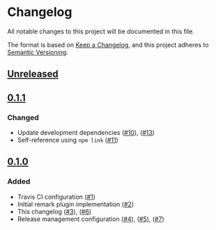 # Changelog

All notable changes to this project will be documented in this file.

The format is based on [Keep a Changelog](https://keepachangelog.com/en/1.0.0/),
and this project adheres to [Semantic Versioning](https://semver.org/spec/v2.0.0.html).

## [Unreleased]

## [0.1.1]

### Changed

-   Update development dependencies ([#10]), ([#13])
-   Self-reference using `npm link` ([#11])

## [0.1.0]

### Added

-   Travis CI configuration ([#1])
-   Initial remark plugin implementation ([#2])
-   This changelog ([#3]), ([#6])
-   Release management configuration ([#4]), ([#5]), ([#7])

[#1]: https://github.com/jarrodldavis/remark-changelog-version-bump/pull/1

[#2]: https://github.com/jarrodldavis/remark-changelog-version-bump/pull/2

[#3]: https://github.com/jarrodldavis/remark-changelog-version-bump/pull/3

[#4]: https://github.com/jarrodldavis/remark-changelog-version-bump/pull/4

[#5]: https://github.com/jarrodldavis/remark-changelog-version-bump/pull/5

[#6]: https://github.com/jarrodldavis/remark-changelog-version-bump/pull/6

[#7]: https://github.com/jarrodldavis/remark-changelog-version-bump/pull/7

[#10]: https://github.com/jarrodldavis/remark-changelog-version-bump/pull/10

[#11]: https://github.com/jarrodldavis/remark-changelog-version-bump/pull/11

[#13]: https://github.com/jarrodldavis/remark-changelog-version-bump/pull/13

[Unreleased]: https://github.com/jarrodldavis/remark-changelog-version-bump/compare/v0.1.1...HEAD

[0.1.1]: https://github.com/jarrodldavis/remark-changelog-version-bump/compare/v0.1.0...v0.1.1

[0.1.0]: https://github.com/jarrodldavis/remark-changelog-version-bump/compare/v0.0.1...v0.1.0
